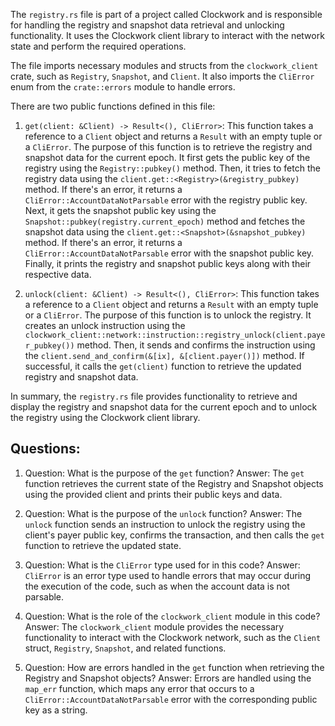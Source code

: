 The `registry.rs` file is part of a project called Clockwork and is responsible for handling the registry and snapshot data retrieval and unlocking functionality. It uses the Clockwork client library to interact with the network state and perform the required operations.

The file imports necessary modules and structs from the `clockwork_client` crate, such as `Registry`, `Snapshot`, and `Client`. It also imports the `CliError` enum from the `crate::errors` module to handle errors.

There are two public functions defined in this file:

1. `get(client: &Client) -> Result<(), CliError>`: This function takes a reference to a `Client` object and returns a `Result` with an empty tuple or a `CliError`. The purpose of this function is to retrieve the registry and snapshot data for the current epoch. It first gets the public key of the registry using the `Registry::pubkey()` method. Then, it tries to fetch the registry data using the `client.get::<Registry>(&registry_pubkey)` method. If there's an error, it returns a `CliError::AccountDataNotParsable` error with the registry public key. Next, it gets the snapshot public key using the `Snapshot::pubkey(registry.current_epoch)` method and fetches the snapshot data using the `client.get::<Snapshot>(&snapshot_pubkey)` method. If there's an error, it returns a `CliError::AccountDataNotParsable` error with the snapshot public key. Finally, it prints the registry and snapshot public keys along with their respective data.

2. `unlock(client: &Client) -> Result<(), CliError>`: This function takes a reference to a `Client` object and returns a `Result` with an empty tuple or a `CliError`. The purpose of this function is to unlock the registry. It creates an unlock instruction using the `clockwork_client::network::instruction::registry_unlock(client.payer_pubkey())` method. Then, it sends and confirms the instruction using the `client.send_and_confirm(&[ix], &[client.payer()])` method. If successful, it calls the `get(client)` function to retrieve the updated registry and snapshot data.

In summary, the `registry.rs` file provides functionality to retrieve and display the registry and snapshot data for the current epoch and to unlock the registry using the Clockwork client library.
## Questions: 
 1. Question: What is the purpose of the `get` function?
   Answer: The `get` function retrieves the current state of the Registry and Snapshot objects using the provided client and prints their public keys and data.

2. Question: What is the purpose of the `unlock` function?
   Answer: The `unlock` function sends an instruction to unlock the registry using the client's payer public key, confirms the transaction, and then calls the `get` function to retrieve the updated state.

3. Question: What is the `CliError` type used for in this code?
   Answer: `CliError` is an error type used to handle errors that may occur during the execution of the code, such as when the account data is not parsable.

4. Question: What is the role of the `clockwork_client` module in this code?
   Answer: The `clockwork_client` module provides the necessary functionality to interact with the Clockwork network, such as the `Client` struct, `Registry`, `Snapshot`, and related functions.

5. Question: How are errors handled in the `get` function when retrieving the Registry and Snapshot objects?
   Answer: Errors are handled using the `map_err` function, which maps any error that occurs to a `CliError::AccountDataNotParsable` error with the corresponding public key as a string.
    